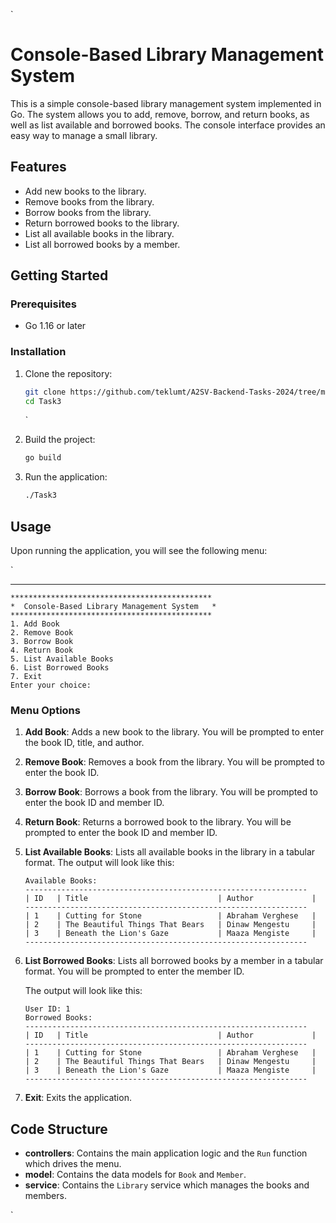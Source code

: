 `

# Console-Based Library Management System

This is a simple console-based library management system implemented in Go. The system allows you to add, remove, borrow, and return books, as well as list available and borrowed books. The console interface provides an easy way to manage a small library.

## Features

- Add new books to the library.
- Remove books from the library.
- Borrow books from the library.
- Return borrowed books to the library.
- List all available books in the library.
- List all borrowed books by a member.

## Getting Started

### Prerequisites

- Go 1.16 or later

### Installation

1. Clone the repository:

   ```bash
   git clone https://github.com/teklumt/A2SV-Backend-Tasks-2024/tree/main/Task3
   cd Task3
   ```

   `

2. Build the project:

   ```bash
   go build
   ```

3. Run the application:

   ```bash
   ./Task3
   ```

## Usage

Upon running the application, you will see the following menu:

`

---

```
*********************************************
*  Console-Based Library Management System   *
*********************************************
1. Add Book
2. Remove Book
3. Borrow Book
4. Return Book
5. List Available Books
6. List Borrowed Books
7. Exit
Enter your choice:
```

### Menu Options

1. **Add Book**: Adds a new book to the library. You will be prompted to enter the book ID, title, and author.
2. **Remove Book**: Removes a book from the library. You will be prompted to enter the book ID.
3. **Borrow Book**: Borrows a book from the library. You will be prompted to enter the book ID and member ID.
4. **Return Book**: Returns a borrowed book to the library. You will be prompted to enter the book ID and member ID.
5. **List Available Books**: Lists all available books in the library in a tabular format.
   The output will look like this:

   ```
   Available Books:
   ---------------------------------------------------------------
   | ID   | Title                             | Author             |
   ---------------------------------------------------------------
   | 1    | Cutting for Stone                 | Abraham Verghese   |
   | 2    | The Beautiful Things That Bears   | Dinaw Mengestu     |
   | 3    | Beneath the Lion's Gaze           | Maaza Mengiste     |
   ---------------------------------------------------------------
   ```

6. **List Borrowed Books**: Lists all borrowed books by a member in a tabular format. You will be prompted to enter the member ID.

   The output will look like this:

   ```
   User ID: 1
   Borrowed Books:
   ---------------------------------------------------------------
   | ID   | Title                             | Author             |
   ---------------------------------------------------------------
   | 1    | Cutting for Stone                 | Abraham Verghese   |
   | 2    | The Beautiful Things That Bears   | Dinaw Mengestu     |
   | 3    | Beneath the Lion's Gaze           | Maaza Mengiste     |
   ---------------------------------------------------------------

   ```

7. **Exit**: Exits the application.

## Code Structure

- **controllers**: Contains the main application logic and the `Run` function which drives the menu.
- **model**: Contains the data models for `Book` and `Member`.
- **service**: Contains the `Library` service which manages the books and members.

`
